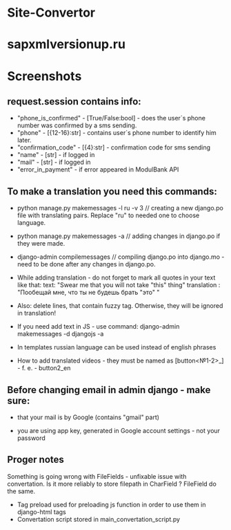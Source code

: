 # Site-Convertor
# sapxmlversionup.ru
# Screenshots


## request.session contains info:
* "phone_is_confirmed" - [True/False:bool] - does the user`s phone number was confirmed by a sms sending.
* "phone" - [{12-16}:str] - contains user`s phone number to identify him later.
* "confirmation_code" - [{4}:str] - confirmation code for sms sending
* "name" - [str] - if logged in
* "mail" - [str] - if logged in
* "error_in_payment" - if error appeared in ModulBank API


## To make a translation you need this commands:
* python manage.py makemessages -l ru -v 3  // creating a new django.po file with translating pairs. Replace "ru" to needed one to choose language.
* python manage.py makemessages -a          // adding changes in django.po if they were made.
* django-admin compilemessages              // compiling django.po into django.mo - need to be done after any changes in django.po.

* While adding translation - do not forget to mark all quotes in your text like that: 
text:           "Swear me that you will not take \"this\" thing"
translation :   "Пообещай мне, что ты не будешь брать \"это\" "

* Also: delete lines, that contain fuzzy tag. Otherwise, they will be ignored in translation! 
* If you need add text in JS - use command: django-admin makemessages -d djangojs -a
* In templates russian language can be used instead of english phrases
* How to add translated videos - they must be named as [button<№1-2>_<lang-code>] - f. e. - button2_en

## Before changing email in admin django - make sure:
* that your mail is by Google (contains "gmail" part)
- you are using app key, generated in Google account settings - not your password

## Proger notes
Something is going wrong with FileFields - unfixable issue with convertation. 
Is it more reliably to store filepath in CharField ? FileField do the same. 



- Tag preload used for preloading js function in order to use them in django-html tags 
- Convertation script stored in main_convertation_script.py
